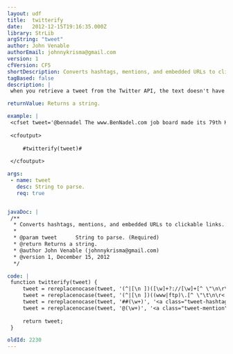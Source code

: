 ```yaml
---
layout: udf
title:  twitterify
date:   2012-12-15T19:16:35.000Z
library: StrLib
argString: "tweet"
author: John Venable
authorEmail: johnnykrisma@gmail.com
version: 1
cfVersion: CF5
shortDescription: Converts hashtags, mentions, and embedded URLs to clickable links.
tagBased: false
description: |
 when you retrieve a tweet from the Twitter API, the text doesn't have links to mentions(@), hashtags(#), or URLs. This function uses regular expressions to parse the tweet and link to all three types of references.

returnValue: Returns a string.

example: |
 <cfset tweet='@bennadel The www.BenNadel.com job board made its 79th Kiva donation on behalf of "Web Developer" http://bjam.in/jobs-160 ##FullTime ##Jobs ##NJ'>
 
 <cfoutput>
 
     #twitterify(tweet)#
 
 </cfoutput>

args:
 - name: tweet
   desc: String to parse.
   req: true


javaDoc: |
 /**
  * Converts hashtags, mentions, and embedded URLs to clickable links.
  * 
  * @param tweet      String to parse. (Required)
  * @return Returns a string. 
  * @author John Venable (johnnykrisma@gmail.com) 
  * @version 1, December 15, 2012 
  */

code: |
 function twitterify(tweet) {
     tweet = rereplacenocase(tweet, '(^|[\n ])([\w]+?://[\w]+[^ \"\n\r\t< ]*)', '\1<a href="\2" target="_blank">\2</a>', 'ALL');
     tweet = rereplacenocase(tweet, '(^|[\n ])((www|ftp)\.[^ \"\t\n\r< ]*)','\1<a href="http://\2" target="_blank">\2</a>','ALL');
     tweet = rereplacenocase(tweet, '##(\w+)', '<a class="tweet-hashtag" href="http://search.twitter.com/search?q=\1" target="_blank">##\1</a>', 'ALL');
     tweet = rereplacenocase(tweet, '@(\w+)', '<a class="tweet-mention" href="http://twitter.com/\1">@\1</a>', 'ALL');
         
     return tweet;
 }

oldId: 2230
---
```


